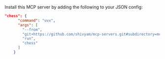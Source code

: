 Install this MCP server by adding the following to your JSON config:

```json
"chess": {
      "command": "uvx",
      "args": [
        "--from",
        "git+https://github.com/shivyam/mcp-servers.git#subdirectory=mcp-chess-server",
        "run",
        "chess"
      ]
    }
```
